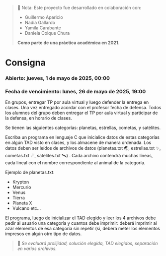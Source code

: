 > 📢 Nota: Este proyecto fue desarrollado en colaboración con:
> - Guillermo Aparicio
> - Nadia Gallardo
> - Yamila Carabante
> - Daniela Colque Chura
>   
> **Como parte de una práctica académica en 2021.**

# Consigna

### Abierto: jueves, 1 de mayo de 2025, 00:00
### Fecha de vencimiento: lunes, 26 de mayo de 2025, 19:00

En grupos, entregar TP por aula virtual y luego defender la entrega en clases. Una vez entregado acordar con el profesor fecha de defensa. Todos los alumnos del grupo deben entregar el TP por aula virtual y participar de la defensa, en horario de clases.

Se tienen las siguientes categorías:  planetas, estrellas, cometas, y satélites.

Escriba un programa en lenguaje C que inicialice datos de estas categorías en algún TAD visto en clases, y los almacene de manera ordenada. Los datos deben ser leídos de archivos de datos (planetas.txt 🌏, estrellas.txt ✨, cometas.txt ☄, satelites.txt 🛰) . Cada archivo contendrá muchas líneas, cada lineal con el nombre correspondiente al animal de la categoría. 

Ejemplo de planetas.txt:
- Krypton
- Mercurio
- Venus
- Tierra 
- Planeta X
- Vulcano
etc...

El programa, luego de inicializar el TAD elegido y leer los 4 archivos debe pedir al usuario una categoría y cuantos debe imprimir: deberá imprimir al azar elementos de esa categoría sin repetir (si, deberá meter los elementos impresos en algún otro tipo de datos.

>  📝 *Se evaluará prolijidad, solución elegida, TAD elegidos, separación en varios archivos.*

